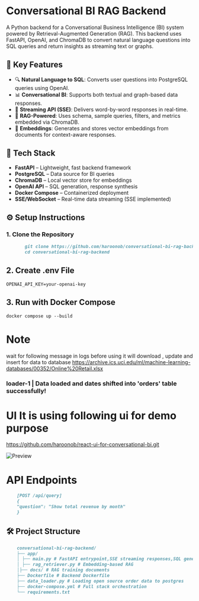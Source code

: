 # Conversational BI RAG Backend

A Python backend for a Conversational Business Intelligence (BI) system powered by Retrieval-Augmented Generation (RAG). This backend uses FastAPI, OpenAI, and ChromaDB to convert natural language questions into SQL queries and return insights as streaming text or graphs.

## 🧠 Key Features

- 🔍 **Natural Language to SQL**: Converts user questions into PostgreSQL queries using OpenAI.
- 📊 **Conversational BI**: Supports both textual and graph-based data responses.
- 🔁 **Streaming API (SSE)**: Delivers word-by-word responses in real-time.
- 📂 **RAG-Powered**: Uses schema, sample queries, filters, and metrics embedded via ChromaDB.
- 🧠 **Embeddings**: Generates and stores vector embeddings from documents for context-aware responses.

## 🚀 Tech Stack

- **FastAPI** – Lightweight, fast backend framework
- **PostgreSQL** – Data source for BI queries
- **ChromaDB** – Local vector store for embeddings
- **OpenAI API** – SQL generation, response synthesis
- **Docker Compose** – Containerized deployment
- **SSE/WebSocket** – Real-time data streaming (SSE implemented)

## ⚙️ Setup Instructions

### 1. Clone the Repository
```markdown
       git clone https://github.com/haroonob/conversational-bi-rag-backend.git
       cd conversational-bi-rag-backend
```

## 2. Create .env File
```OPENAI_API_KEY=your-openai-key```

## 3. Run with Docker Compose
```docker compose up --build```

# Note 
wait for following message in logs before using
it will download , update and insert for data to database
https://archive.ics.uci.edu/ml/machine-learning-databases/00352/Online%20Retail.xlsx

### loader-1    | Data loaded and dates shifted into 'orders' table successfully!

# UI It is using following ui for demo purpose  
https://github.com/haroonob/react-ui-for-conversational-bi.git

![Preview](https://raw.githubusercontent.com/haroonob/react-ui-for-conversational-bi/main/src/assets/mainpage.png)

# API Endpoints
```markdown
    [POST /api/query]
    {
    "question": "Show total revenue by month"
    }
```

## 🛠️ Project Structure
```markdown
    conversational-bi-rag-backend/
    ├── app/
    │ ├── main.py # FastAPI entrypoint,SSE streaming responses,SQL generation and execution
    │ ├── rag_retriever.py # Embedding-based RAG
    │├── docs/ # RAG training documents
    ├── Dockerfile # Backend Dockerfile
    ├── data_loader.py # Loading open source order data to postgres
    ├── docker-compose.yml # Full stack orchestration
    └── requirements.txt


